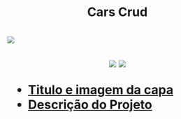 <h1 align="center">Cars Crud<h1/>
<img src="https://i.ibb.co/M9ctfzk/BANNER-APP.png"/>
<p align="center">
<img src="https://img.shields.io/badge/Status-Conclu%C3%ADdo-green"/>
<img src="https://img.shields.io/badge/Data%20de%20finaliza%C3%A7%C3%A3o%20do%20projeto-07%2F07%2F2022-blue"/>
</p>
 
* [Titulo e imagem da capa](#Titulo-e-imagem-da-capa)
 * [Descrição do Projeto](#descrição-do-projeto)
 
